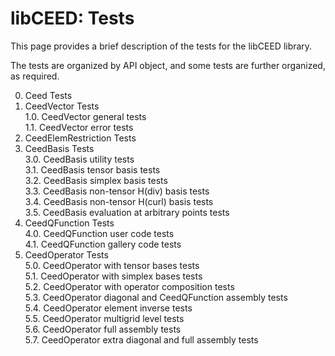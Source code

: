 # libCEED: Tests

This page provides a brief description of the tests for the libCEED library.

The tests are organized by API object, and some tests are further organized, as required.

0. Ceed Tests  
1. CeedVector Tests  
    1.0. CeedVector general tests  
    1.1. CeedVector error tests  
2. CeedElemRestriction Tests  
3. CeedBasis Tests  
    3.0. CeedBasis utility tests  
    3.1. CeedBasis tensor basis tests  
    3.2. CeedBasis simplex basis tests  
    3.3. CeedBasis non-tensor H(div) basis tests  
    3.4. CeedBasis non-tensor H(curl) basis tests  
    3.5. CeedBasis evaluation at arbitrary points tests  
4. CeedQFunction Tests  
    4.0. CeedQFunction user code tests  
    4.1. CeedQFunction gallery code tests  
5. CeedOperator Tests  
    5.0. CeedOperator with tensor bases tests  
    5.1. CeedOperator with simplex bases tests  
    5.2. CeedOperator with operator composition tests  
    5.3. CeedOperator diagonal and CeedQFunction assembly tests  
    5.4. CeedOperator element inverse tests  
    5.5. CeedOperator multigrid level tests  
    5.6. CeedOperator full assembly tests  
    5.7. CeedOperator extra diagonal and full assembly tests

